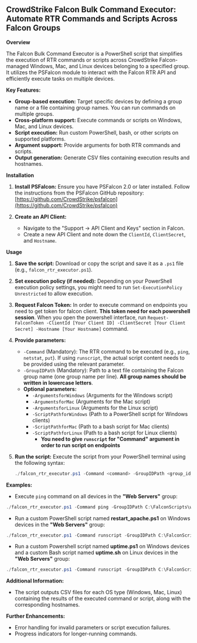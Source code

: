 ## CrowdStrike Falcon Bulk Command Executor: Automate RTR Commands and Scripts Across Falcon Groups

**Overview**

The Falcon Bulk Command Executor is a PowerShell script that simplifies the execution of RTR commands or scripts across CrowdStrike Falcon-managed Windows, Mac, and Linux devices belonging to a specified group. It utilizes the PSFalcon module to interact with the Falcon RTR API and efficiently execute tasks on multiple devices.

**Key Features:**

* **Group-based execution:** Target specific devices by defining a group name or a file containing group names. You can run commands on multiple groups.
* **Cross-platform support:** Execute commands or scripts on Windows, Mac, and Linux devices.
* **Script execution:** Run custom PowerShell, bash, or other scripts on supported platforms.
* **Argument support:** Provide arguments for both RTR commands and scripts.
* **Output generation:** Generate CSV files containing execution results and hostnames.

**Installation**

1. **Install PSFalcon:** Ensure you have PSFalcon 2.0 or later installed. Follow the instructions from the PSFalcon GitHub repository: [https://github.com/CrowdStrike/psfalcon](https://github.com/CrowdStrike/psfalcon)

2. **Create an API Client:**

   - Navigate to the "Support -> API Client and Keys" section in Falcon.
   - Create a new API Client and note down the `ClientId`, `ClientSecret`, and `Hostname`.

**Usage**

1. **Save the script:** Download or copy the script and save it as a `.ps1` file (e.g., `falcon_rtr_executor.ps1`).

2. **Set execution policy (if needed):** Depending on your PowerShell execution policy settings, you might need to run `Set-ExecutionPolicy Unrestricted` to allow execution.

3. **Request Falcon Token:** In order to execute command on endpoints you need to get token for falcon client. **This token need for each powershell session**. When you open the powershell interface, run ``` Request-FalconToken -ClientId [Your Client ID] -ClientSecret [Your Client Secret] -Hostname [Your Hostname] ``` command.

4. **Provide parameters:**
   * `-Command` (Mandatory): The RTR command to be executed (e.g., `ping`, `netstat`, `put`). If using `runscript`, the actual script content needs to be provided using the relevant parameter.
   * `-GroupIDPath` (Mandatory): Path to a text file containing the Falcon group name (one group name per line). **All group names should be written in lowercase letters**.
   * **Optional parameters:**
      * `-ArgumentsforWindows` (Arguments for the Windows script)
      * `-ArgumentsforMac` (Arguments for the Mac script)
      * `-ArgumentsforLinux` (Arguments for the Linux script)
      * `-ScriptPathforWindows` (Path to a PowerShell script for Windows clients)
      * `-ScriptPathforMac` (Path to a bash script for Mac clients)
      * `-ScriptPathforLinux` (Path to a bash script for Linux clients)
        * **You need to give ```runscript``` for "Command" argument in order to run script on endpoints**

5. **Run the script:** Execute the script from your PowerShell terminal using the following syntax:

   ``` powershell
   ./falcon_rtr_executor.ps1 -Command <command> -GroupIDPath <group_id_file_path> [Optional parameters]
   ```
**Examples:**

- Execute ```ping``` command on all devices in the **"Web Servers"** group:
``` powershell
./falcon_rtr_executor.ps1 -Command ping -GroupIDPath C:\FalconScripts\web_server_group.txt [Optional parameters]
```

- Run a custom PowerShell script named **restart_apache.ps1** on Windows devices in the **"Web Servers"** group:

``` powershell
./falcon_rtr_executor.ps1 -Command runscript -GroupIDPath C:\FalconScripts\web_server_group.txt -ScriptPathforWindows C:\FalconScripts\restart_apache.ps1
```

- Run a custom Powershell script named **uptime.ps1** on Windows devices and a custom Bash script named **uptime.sh** on Linux devices in the **"Web Servers"** group:

``` powershell
./falcon_rtr_executor.ps1 -Command runscript -GroupIDPath C:\FalconScripts\web_server_group.txt -ScriptPathforWindows C:\FalconScripts\uptime.ps1 -ScriptPathForLinux C:\FalconScripts\uptime.sh
```

**Additional Information:**

- The script outputs CSV files for each OS type (Windows, Mac, Linux) containing the results of the executed command or script, along with the corresponding hostnames.

**Further Enhancements:**

- Error handling for invalid parameters or script execution failures.
- Progress indicators for longer-running commands.
